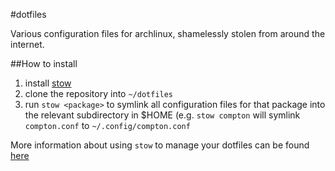 #dotfiles

Various configuration files for archlinux, shamelessly stolen from around the internet.

##How to install

1. install [stow](http://www.gnu.org/software/stow/)
2. clone the repository into `~/dotfiles`
3. run `stow <package>` to symlink all configuration files for that package
   into the relevant subdirectory in $HOME (e.g. `stow compton` will symlink
   `compton.conf` to `~/.config/compton.conf`

More information about using `stow` to manage your dotfiles can be found
[here](http://brandon.invergo.net/news/2012-05-26-using-gnu-stow-to-manage-your-dotfiles.html)
